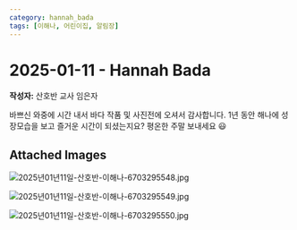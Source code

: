 ```yaml
---
category: hannah_bada
tags: [이해나, 어린이집, 알림장]
---
```


# 2025-01-11 - Hannah Bada

**작성자:** 산호반 교사 임은자  

바쁘신 와중에 시간 내서 바다 작품 및 사진전에 오셔서 감사합니다.
1년 동안 해나에 성장모습을 보고 즐거운 시간이 되셨는지요?
평온한 주말 보내세요 😃

## Attached Images
![2025년01년11일-산호반-이해나-6703295548.jpg](d:\Users\hannah\Downloads\kids\photo\2025년01년11일-산호반-이해나-6703295548.jpg)

![2025년01년11일-산호반-이해나-6703295549.jpg](d:\Users\hannah\Downloads\kids\photo\2025년01년11일-산호반-이해나-6703295549.jpg)

![2025년01년11일-산호반-이해나-6703295550.jpg](d:\Users\hannah\Downloads\kids\photo\2025년01년11일-산호반-이해나-6703295550.jpg)

